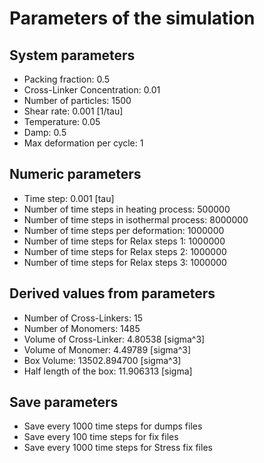 # Parameters of the simulation

## System parameters 

- Packing fraction: 0.5
- Cross-Linker Concentration: 0.01
- Number of particles: 1500
- Shear rate: 0.001 [1/tau]
- Temperature: 0.05
- Damp: 0.5
- Max deformation per cycle: 1

 ## Numeric parameters 

- Time step: 0.001 [tau]
- Number of time steps in heating process: 500000
- Number of time steps in isothermal process: 8000000
- Number of time steps per deformation: 1000000
- Number of time steps for Relax steps 1: 1000000
- Number of time steps for Relax steps 2: 1000000
- Number of time steps for Relax steps 3: 1000000

 ## Derived values from parameters 

- Number of Cross-Linkers: 15
- Number of Monomers: 1485
- Volume of Cross-Linker: 4.80538 [sigma^3]
- Volume of Monomer: 4.49789 [sigma^3]
- Box Volume: 13502.894700 [sigma^3]
- Half length of the box: 11.906313 [sigma]

 ## Save parameters 

- Save every 1000 time steps for dumps files
- Save every 100 time steps for fix files
- Save every 1000 time steps for Stress fix files
